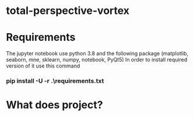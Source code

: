 # total-perspective-vortex

# Requirements
The jupyter notebook use python 3.8 and the following package (matplotlib, seaborn, mne, sklearn, numpy, notebook, PyQt5)
In order to install required version of it use this command 
### pip install -U -r .\requirements.txt

# What does project?

